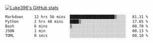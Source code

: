 [![Luke396's GitHub stats](https://github-readme-stats.vercel.app/api?username=luke396&show_icons=true&theme=synthwave&hide=stars)](https://github.com/anuraghazra/github-readme-stats)

<!--START_SECTION:waka-->

```txt
Markdown     12 hrs 56 mins  ████████████████████▒░░░░   81.31 %
Python       2 hrs 48 mins   ████▒░░░░░░░░░░░░░░░░░░░░   17.65 %
Bash         6 mins          ▒░░░░░░░░░░░░░░░░░░░░░░░░   00.70 %
JSON         1 min           ░░░░░░░░░░░░░░░░░░░░░░░░░   00.13 %
TOML         0 secs          ░░░░░░░░░░░░░░░░░░░░░░░░░   00.10 %
```

<!--END_SECTION:waka-->

<!--
**luke396/luke396** is a ✨ _special_ ✨ repository because its `README.md` (this file) appears on your GitHub profile.

Here are some ideas to get you started:

- 🔭 I’m currently working on ...
- 🌱 I’m currently learning ...
- 👯 I’m looking to collaborate on ...
- 🤔 I’m looking for help with ...
- 💬 Ask me about ...
- 📫 How to reach me: ...
- 😄 Pronouns: ...
- ⚡ Fun fact: ...
-->

